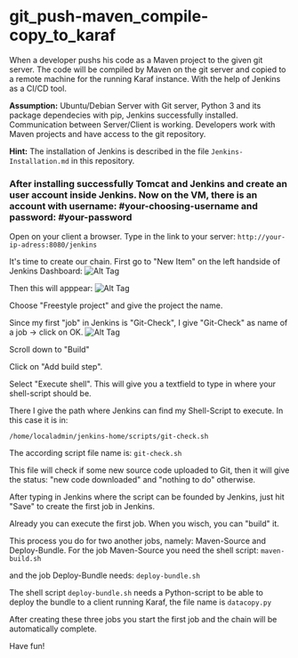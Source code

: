 # git_push-maven_compile-copy_to_karaf
When a developer pushs his code as a Maven project to the given git server. The code will be compiled by Maven on the git server and copied to a remote machine for the running Karaf instance. With the help of Jenkins as a CI/CD tool.

<b>Assumption:</b> Ubuntu/Debian Server with Git server, Python 3 and its package dependecies with pip, Jenkins successfully installed. Communication between Server/Client is working. Developers work with Maven projects and have access to the git repository.

<b>Hint:</b> The installation of Jenkins is described in the file ```Jenkins-Installation.md``` in this repository.

### After installing successfully Tomcat and Jenkins and create an user account inside Jenkins. Now on the VM, there is an account with username: #your-choosing-username and password: #your-password

Open on your client a browser. Type in the link to your server:  ```http://your-ip-adress:8080/jenkins```

It's time to create our chain. First go to "New Item" on the left handside of Jenkins Dashboard:
![Alt Tag](https://user-images.githubusercontent.com/7670731/54187840-b1d47580-44ae-11e9-8f66-42f896bebb17.png)


Then this will apppear:
![Alt Tag](https://user-images.githubusercontent.com/7670731/54187845-b39e3900-44ae-11e9-80ff-80bbd549f0ef.png)


Choose "Freestyle project" and give the project the name. 

Since my first "job" in Jenkins is "Git-Check", I give "Git-Check" as name of a job → click on OK.
![Alt Tag](https://user-images.githubusercontent.com/7670731/54187848-b567fc80-44ae-11e9-9a04-b326e6f91ec7.png)

Scroll down to "Build"

Click on "Add build step".

Select "Execute shell". This will give you a textfield to type in where your shell-script should be.

There I give the path where Jenkins can find my Shell-Script to execute. In this case it is in: 

```/home/localadmin/jenkins-home/scripts/git-check.sh```

The according script file name is: ```git-check.sh```

This file will check if some new source code uploaded to Git, then it will give the status: "new code downloaded" and "nothing to do" otherwise.

After typing in Jenkins where the script can be founded by Jenkins, just hit "Save" to create the first job in Jenkins.

Already you can execute the first job. When you wisch, you can "build" it.

This process you do for two another jobs, namely: Maven-Source and Deploy-Bundle. For the job Maven-Source you need the shell script:  ```maven-build.sh```

and the job Deploy-Bundle needs: ```deploy-bundle.sh```

The shell script ```deploy-bundle.sh``` needs a Python-script to be able to deploy the bundle to a client running Karaf, the file name is ```datacopy.py```


After creating these three jobs you start the first job and the chain will be automatically complete. 

Have fun!
